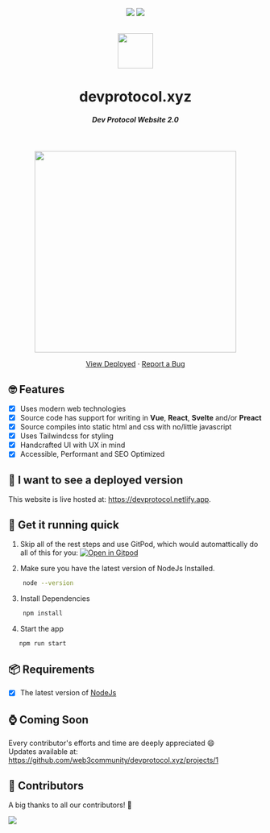 <!-- markdownlint-disable-next-line -->
<div align="center"><p><a href="https://app.netlify.com/sites/devprotocol/deploys"><img src="https://img.shields.io/netlify/bddfebe4-8553-4de6-9ddb-522ce7f67842?style=flat-square&logo=netlify"></a> <a href="https://discord.gg/2S8PNMRQkq"><img src="https://img.shields.io/discord/835424705410236427?style=flat-square&logo=discord"></a> </p><br> <img height="70px" src="https://github.com/web3community/devprotocol.xyz/raw/main/public/assets/logo.png"><br><h1>devprotocol.xyz</h1><h5>Dev Protocol Website 2.0</h5><br><p><img src="https://user-images.githubusercontent.com/91655303/136316732-199891d1-9983-4370-b221-e972bc566d22.png" height="400"></p><p><a href="https://user-images.githubusercontent.com/91655303/136316732-199891d1-9983-4370-b221-e972bc566d22.png">View Deployed</a> · <a href="https://github.com/web3community/devprotocol.xyz/issues/new?assignees=&labels=bug&template=bug_report.yml&title=%5BBUG%5D+%3Cdescription%3E">Report a Bug</a></p></div>

## 🤓 Features

- [x] Uses modern web technologies
- [x] Source code has support for writing in **Vue**, **React**, **Svelte** and/or **Preact**
- [x] Source compiles into static html and css with no/little javascript
- [x] Uses Tailwindcss for styling
- [x] Handcrafted UI with UX in mind
- [x] Accessible, Performant and SEO Optimized

## 🤔 I want to see a deployed version

This website is live hosted at: https://devprotocol.netlify.app.

## 🚀 Get it running quick

1. Skip all of the rest steps and use GitPod, which would automattically do all of this for you: [![Open in Gitpod](https://gitpod.io/button/open-in-gitpod.svg)](https://gitpod.io/#https://github.com/web3community/devprotocol.xyz)

2. Make sure you have the latest version of NodeJs Installed.

```sh
    node --version
```

3. Install Dependencies

```sh
    npm install
```

4. Start the app

```sh
   npm run start
```

## 📦 Requirements

- [x] The latest version of [NodeJs](https://nodejs.org)

## ⌚ Coming Soon

Every contributor's efforts and time are deeply appreciated :smile: </br>
Updates available at: https://github.com/web3community/devprotocol.xyz/projects/1

## 💖 Contributors

A big thanks to all our contributors! 🚀

<a href = "https://github.com/web3community/devprotocol.xyz/graphs/contributors">
  <img src = "https://contrib.rocks/image?repo=web3community/devprotocol.xyz"/>
</a>
